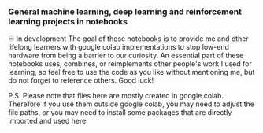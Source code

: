 ### General machine learning, deep learning and reinforcement learning projects in notebooks

♾️ in development
The goal of these notebooks is to provide me and other lifelong learners with google colab implementations to stop low-end hardware from being a barrier to our curiosity. An essential part of these notebooks uses, combines, or reimplements other people's work I used for learning, so feel free to use the code as you like without mentioning me, but do not forget to reference others. Good luck!

P.S.
Please note that files here are mostly created in google colab. Therefore if you use them outside google colab, you may need to adjust the file paths, or you may need to install some packages that are directly imported and used here. 